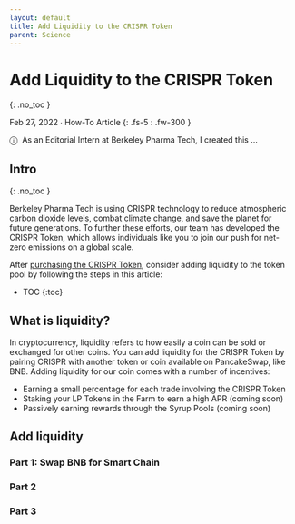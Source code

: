 ```yaml
---
layout: default
title: Add Liquidity to the CRISPR Token
parent: Science
---
```


# Add Liquidity to the CRISPR Token
{: .no_toc }

Feb 27, 2022 ∙ How-To Article
{: .fs-5 : .fw-300 }

<span class="icon">&#9432;</span>&nbsp;&nbsp;As an Editorial Intern at Berkeley Pharma Tech, I created this ...

## Intro
{: .no_toc }

Berkeley Pharma Tech is using CRISPR technology to reduce atmospheric carbon dioxide levels, combat climate change, and save the planet for future generations. To further these efforts, our team has developed the CRISPR Token, which allows individuals like you to join our push for net-zero emissions on a global scale.

After [purchasing the CRISPR Token](link), consider adding liquidity to the token pool by following the steps in this article:

- TOC
{:toc} 

## What is liquidity?

In cryptocurrency, liquidity refers to how easily a coin can be sold or exchanged for other coins. You can add liquidity for the CRISPR Token by pairing CRISPR with another token or coin available on PancakeSwap, like BNB. Adding liquidity for our coin comes with a number of incentives:

- Earning a small percentage for each trade involving the CRISPR Token
- Staking your LP Tokens in the Farm to earn a high APR (coming soon)
- Passively earning rewards through the Syrup Pools (coming soon)

## Add liquidity 

### Part 1: Swap BNB for Smart Chain

### Part 2

### Part 3


